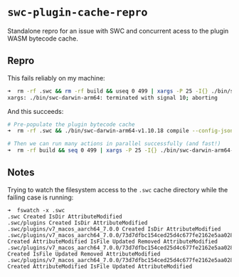 # `swc-plugin-cache-repro`

Standalone repro for an issue with SWC and concurrent acess to the plugin WASM bytecode cache.

## Repro

This fails reliably on my machine:

```bash
➜  rm -rf .swc && rm -rf build && useq 0 499 | xargs -P 25 -I{} ./bin/swc-darwin-arm64-v1.10.18 compile --config-json '{"jsc":{"experimental":{ "cacheRoot": ".swc", "plugins":[["./node_modules/@swc/plugin-formatjs", { }]]}}}' --out-file ./build/Component{}.js src/Component{}.tsx
xargs: ./bin/swc-darwin-arm64: terminated with signal 10; aborting
```

And this succeeds:

```bash
# Pre-populate the plugin bytecode cache
➜  rm -rf .swc && ./bin/swc-darwin-arm64-v1.10.18 compile --config-json '{"jsc":{"experimental":{ "cacheRoot": ".swc", "plugins":[["./node_modules/@swc/plugin-formatjs", { }]]}}}' --out-file /dev/null /dev/null

# Then we can run many actions in parallel successfully (and fast!)
➜  rm -rf build && seq 0 499 | xargs -P 25 -I{} ./bin/swc-darwin-arm64-v1.10.18 compile --config-json '{"jsc":{"experimental":{ "cacheRoot": ".swc", "plugins":[["./node_modules/@swc/plugin-formatjs", { }]]}}}' --out-file ./build/Component{}.js src/Component{}.tsx
```

## Notes

Trying to watch the filesystem access to the `.swc` cache directory while the failing case is running: 

```
➜  fswatch -x .swc
.swc Created IsDir AttributeModified
.swc/plugins Created IsDir AttributeModified
.swc/plugins/v7_macos_aarch64_7.0.0 Created IsDir AttributeModified
.swc/plugins/v7_macos_aarch64_7.0.0/73d7dfbc154ced25d4c677fe2162e5aa0280fb947e891799719e0f23d786d2dc Created AttributeModified IsFile Updated Removed AttributeModified
.swc/plugins/v7_macos_aarch64_7.0.0/73d7dfbc154ced25d4c677fe2162e5aa0280fb947e891799719e0f23d786d2dc Created IsFile Updated Removed AttributeModified
.swc/plugins/v7_macos_aarch64_7.0.0/73d7dfbc154ced25d4c677fe2162e5aa0280fb947e891799719e0f23d786d2dc Created AttributeModified IsFile Updated AttributeModified
```

